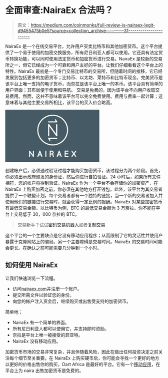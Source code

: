 # 全面审查:NairaEx 合法吗？

> 原文：<https://medium.com/coinmonks/full-review-is-nairaex-legit-d9455475b0e5?source=collection_archive---------31----------------------->

NairaEx 是一个在线交易平台，允许用户买卖比特币和其他加密货币。这个平台提供了一个易于使用的加密交换服务，所有尼日利亚人都可以使用。它还具有法定货币转换功能，可以同时使用法定货币和加密货币进行交易。NairaEx 是较新的交易所之一，但它已经成为一个可靠和用户友好的平台。让我们仔细看看这个平台上的特性。NairaEx 最初是一个专门交易比特币的交易所，但随着时间的推移，它已经发展到包括更多的加密货币；比特币、以太坊、莱特币和比特币现金。完美货币是该平台上唯一支持的电子货币，而奈拉是该平台上唯一的本币。该平台具有简单的用户界面；其布局便于使用和导航。
交易是免费的，因为该平台不向用户收取交易费用。然而，这并不意味着该平台可以完全免费使用。费用与费率一起计算；这意味着与其他主要交易所相比，该平台的买入价会略高。

![](img/e28bade0339ff445ab9e0a9ad608fd06.png)

创建帐户后，必须通过验证过程才能购买加密货币，该过程分为两个阶段。首先，你必须出示政府颁发的身份证，然后你进行自拍验证。24 小时后，如果所有文件相符，您的帐户将得到验证。NairaEx 作为一个平台不会存储你的加密资产，在 NairaEx 上购买加密之前，你必须在其他地方打开钱包。此外，该平台为其交易者提供了一个联盟计划，每个交易者都有一个独特的链接，当一个新的交易者加入并使用他们的链接进行交易时，就会获得一定比例的报酬。NairaEx 对某些加密货币有最低交易金额。以比特币为例，BTC 的最低交易金额为 3 万奈拉。你不能在平台上交易低于 30，000 奈拉的 BTC。

> 交易新手？试试[密码交易机器人](/coinmonks/crypto-trading-bot-c2ffce8acb2a)或者[复制交易](/coinmonks/top-10-crypto-copy-trading-platforms-for-beginners-d0c37c7d698c)

这个平台的一个主要缺点是它没有移动应用程序；从而限制了它的灵活性并使用户暴露于克隆网站上的骗局。另一个主要障碍是交易时间。NairaEx 的交易时间可能会更长。在确认之前可能需要几分钟到一个小时。

## 如何使用 NairaEx

让我们快速浏览一下流程。

*   访问[nairaex.com](http://nairaex.com)并注册一个账户。
*   提交所需文件以验证您的身份。
*   向您的帐户注入资金后，继续购买或出售受支持的加密货币。

简单地；

*   NairaEx 有一个简单的界面。
*   所有尼日利亚人都可以使用它，并支持即时资助。
*   奈拉是平台上唯一被接受的菲亚特。
*   NairaEx 没有移动应用。

加密货币市场的交易非常复杂，并且伴随着风险，因此在做出任何投资决定之前关注每个细节至关重要。在 NairaEx 上购买硬币后，你可能会寻找一个更好的地方以更好的价格出售你的购买，Dart Africa 是最好的平台。它有一个[移动应用](https://play.google.com/store/apps/details?id=com.dartafrica&gl=US)，在平台上为 naira 出售加密货币是免费的。